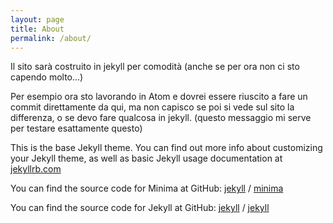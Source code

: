```yaml
---
layout: page
title: About
permalink: /about/
---
```


Il sito sarà costruito in jekyll per comodità (anche se per ora non ci sto capendo molto...)

Per esempio ora sto lavorando in Atom e dovrei essere riuscito a fare un commit direttamente da qui, ma non capisco se poi si vede sul sito la differenza, o se devo fare qualcosa in jekyll. (questo messaggio mi serve per testare esattamente questo)

This is the base Jekyll theme. You can find out more info about customizing your Jekyll theme, as well as basic Jekyll usage documentation at [jekyllrb.com](https://jekyllrb.com/)

You can find the source code for Minima at GitHub:
[jekyll][jekyll-organization] /
[minima](https://github.com/jekyll/minima)

You can find the source code for Jekyll at GitHub:
[jekyll][jekyll-organization] /
[jekyll](https://github.com/jekyll/jekyll)


[jekyll-organization]: https://github.com/jekyll

